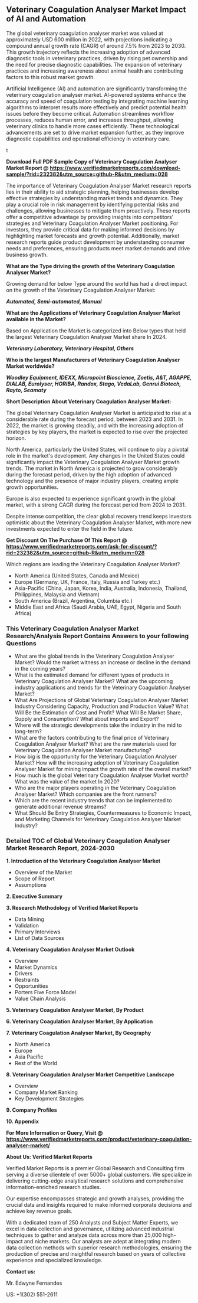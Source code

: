 <h2>Veterinary Coagulation Analyser Market Impact of AI and Automation</h2><p>The global veterinary coagulation analyser market was valued at approximately USD 600 million in 2022, with projections indicating a compound annual growth rate (CAGR) of around 7.5% from 2023 to 2030. This growth trajectory reflects the increasing adoption of advanced diagnostic tools in veterinary practices, driven by rising pet ownership and the need for precise diagnostic capabilities. The expansion of veterinary practices and increasing awareness about animal health are contributing factors to this robust market growth.</p><p>Artificial Intelligence (AI) and automation are significantly transforming the veterinary coagulation analyser market. AI-powered systems enhance the accuracy and speed of coagulation testing by integrating machine learning algorithms to interpret results more effectively and predict potential health issues before they become critical. Automation streamlines workflow processes, reduces human error, and increases throughput, allowing veterinary clinics to handle more cases efficiently. These technological advancements are set to drive market expansion further, as they improve diagnostic capabilities and operational efficiency in veterinary care.</p>t</p><p id="" class=""><strong>Download Full PDF Sample Copy of Veterinary Coagulation Analyser Market Report @ <a href="https://www.verifiedmarketreports.com/download-sample/?rid=232382&utm_source=github-R&utm_medium=028" target="_blank">https://www.verifiedmarketreports.com/download-sample/?rid=232382&utm_source=github-R&utm_medium=028</a></strong></p><p>The importance of&nbsp;Veterinary Coagulation Analyser Market research reports lies in their ability to aid strategic planning, helping businesses develop effective strategies by understanding market trends and dynamics. They play a crucial role in risk management by identifying potential risks and challenges, allowing businesses to mitigate them proactively. These reports offer a competitive advantage by providing insights into competitors' strategies and Veterinary Coagulation Analyser Market positioning. For investors, they provide critical data for making informed decisions by highlighting market forecasts and growth potential. Additionally, market research reports guide product development by understanding consumer needs and preferences, ensuring products meet market demands and drive business growth.</p><p><strong>What are the&nbsp;Type driving the growth of the Veterinary Coagulation Analyser Market?</strong></p><p id="" class="">Growing demand for below Type around the world has had a direct impact on the growth of the Veterinary Coagulation Analyser Market:</p><em><strong>Automated, Semi-automated, Manual</strong></em></p><strong>What are the&nbsp;Applications&nbsp;of Veterinary Coagulation Analyser Market available in the Market?</strong></p><p id="" class="">Based on Application the Market is categorized into Below types that held the largest Veterinary Coagulation Analyser Market share In 2024.</p><em><strong>Veterinary Laboratory, Veterinary Hospital, Others</strong></em></p><strong>Who is the largest Manufacturers of Veterinary Coagulation Analyser Market worldwide?</strong></p><p><em><strong>Woodley Equipment, IDEXX, Micropoint Bioscience, Zoetis, A&T, AGAPPE, DIALAB, Eurolyser, HORIBA, Randox, Stago, VedaLab, Genrui Biotech, Rayto, Seamaty</strong></em></p><p id="" class=""><strong>Short Description About Veterinary Coagulation Analyser Market:</strong></p><p>The global Veterinary Coagulation Analyser Market is anticipated to rise at a considerable rate during the forecast period, between 2023 and 2031. In 2022, the market is growing steadily, and with the increasing adoption of strategies by key players, the market is expected to rise over the projected horizon.</p><p>North America, particularly the United States, will continue to play a pivotal role in the market's development. Any changes in the United States could significantly impact the Veterinary Coagulation Analyser Market growth trends. The market in North America is projected to grow considerably during the forecast period, driven by the high adoption of advanced technology and the presence of major industry players, creating ample growth opportunities.</p><p>Europe is also expected to experience significant growth in the global market, with a strong CAGR during the forecast period from 2024 to 2031.</p><p>Despite intense competition, the clear global recovery trend keeps investors optimistic about the Veterinary Coagulation Analyser Market, with more new investments expected to enter the field in the future.</p><p id="" class=""><strong>Get Discount On The Purchase Of This Report @ <a href="https://www.verifiedmarketreports.com/ask-for-discount/?rid=232382&utm_source=github-R&utm_medium=028" target="_blank">https://www.verifiedmarketreports.com/ask-for-discount/?rid=232382&utm_source=github-R&utm_medium=028</a></strong></p>Which regions are leading the Veterinary Coagulation Analyser Market?</p><ul><li>North America (United States, Canada and Mexico)</li><li>Europe (Germany, UK, France, Italy, Russia and Turkey etc.)</li><li>Asia-Pacific (China, Japan, Korea, India, Australia, Indonesia, Thailand, Philippines, Malaysia and Vietnam)</li><li>South America (Brazil, Argentina, Columbia etc.)</li><li>Middle East and Africa (Saudi Arabia, UAE, Egypt, Nigeria and South Africa)</li></ul><h3 id="" class="">This Veterinary Coagulation Analyser Market Research/Analysis Report Contains Answers to your following Questions</h3><ul><li>What are the global trends in the Veterinary Coagulation Analyser Market? Would the market witness an increase or decline in the demand in the coming years?</li><li>What is the estimated demand for different types of products in Veterinary Coagulation Analyser Market? What are the upcoming industry applications and trends for the Veterinary Coagulation Analyser Market?</li><li>What Are Projections of Global Veterinary Coagulation Analyser Market Industry Considering Capacity, Production and Production Value? What Will Be the Estimation of Cost and Profit? What Will Be Market Share, Supply and Consumption? What about imports and Export?</li><li>Where will the strategic developments take the industry in the mid to long-term?</li><li>What are the factors contributing to the final price of Veterinary Coagulation Analyser Market? What are the raw materials used for Veterinary Coagulation Analyser Market manufacturing?</li><li>How big is the opportunity for the Veterinary Coagulation Analyser Market? How will the increasing adoption of Veterinary Coagulation Analyser Market for mining impact the growth rate of the overall market?</li><li>How much is the global Veterinary Coagulation Analyser Market worth? What was the value of the market In 2020?</li><li>Who are the major players operating in the Veterinary Coagulation Analyser Market? Which companies are the front runners?</li><li>Which are the recent industry trends that can be implemented to generate additional revenue streams?</li><li>What Should Be Entry Strategies, Countermeasures to Economic Impact, and Marketing Channels for Veterinary Coagulation Analyser Market Industry?</li></ul><h3 id="" class="">Detailed TOC of Global Veterinary Coagulation Analyser Market Research Report, 2024-2030</h3><p id="" class=""><strong>1. Introduction of the Veterinary Coagulation Analyser Market</strong></p><ul><li>Overview of the Market</li><li>Scope of Report</li><li>Assumptions</li></ul><p id="" class=""><strong>2. Executive Summary</strong></p><p id="" class=""><strong>3. Research Methodology of Verified Market Reports</strong></p><ul><li>Data Mining</li><li>Validation</li><li>Primary Interviews</li><li>List of Data Sources</li></ul><p id="" class=""><strong>4. Veterinary Coagulation Analyser Market Outlook</strong></p><ul><li>Overview</li><li>Market Dynamics</li><li>Drivers</li><li>Restraints</li><li>Opportunities</li><li>Porters Five Force Model</li><li>Value Chain Analysis</li></ul><p id="" class=""><strong>5. Veterinary Coagulation Analyser Market, By Product</strong></p><p id="" class=""><strong>6. Veterinary Coagulation Analyser Market, By Application</strong></p><p id="" class=""><strong>7. Veterinary Coagulation Analyser Market, By Geography</strong></p><ul><li>North America</li><li>Europe</li><li>Asia Pacific</li><li>Rest of the World</li></ul><p id="" class=""><strong>8. Veterinary Coagulation Analyser Market Competitive Landscape</strong></p><ul><li>Overview</li><li>Company Market Ranking</li><li>Key Development Strategies</li></ul><p id="" class=""><strong>9. Company Profiles</strong></p><p id="" class=""><strong>10. Appendix</strong></p><p id="" class=""><strong>For More Information or Query, Visit @ <a href="https://www.verifiedmarketreports.com/product/veterinary-coagulation-analyser-market/" target="_blank">https://www.verifiedmarketreports.com/product/veterinary-coagulation-analyser-market/</a></strong></p><p id="" class=""><strong>About Us: Verified Market Reports</strong></p><p id="" class="">Verified Market Reports is a premier Global Research and Consulting firm serving a diverse clientele of over 5000+ global customers. We specialize in delivering cutting-edge analytical research solutions and comprehensive information-enriched research studies.</p><p id="" class="">Our expertise encompasses strategic and growth analyses, providing the crucial data and insights required to make informed corporate decisions and achieve key revenue goals.</p><p id="" class="">With a dedicated team of 250 Analysts and Subject Matter Experts, we excel in data collection and governance, utilizing advanced industrial techniques to gather and analyze data across more than 25,000 high-impact and niche markets. Our analysts are adept at integrating modern data collection methods with superior research methodologies, ensuring the production of precise and insightful research based on years of collective experience and specialized knowledge.</p><p id="" class=""><strong>Contact us:</strong></p><p id="" class="">Mr. Edwyne Fernandes</p><p id="" class="">US: +1(302) 551-2611</p>
